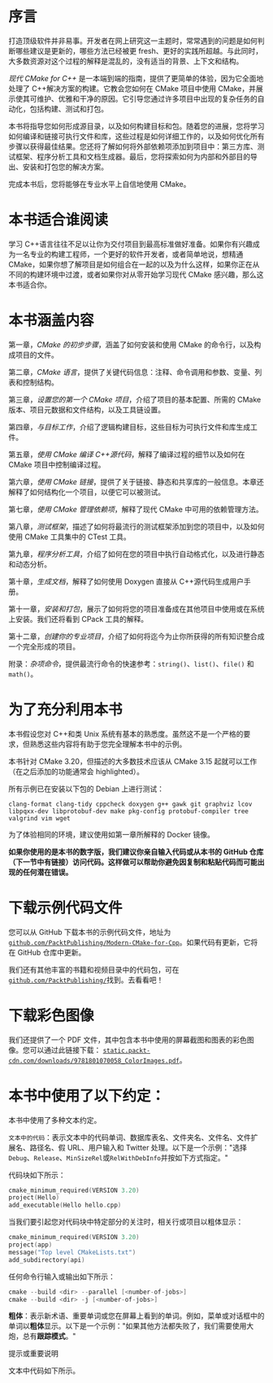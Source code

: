 # 序言

打造顶级软件并非易事。开发者在网上研究这一主题时，常常遇到的问题是如何判断哪些建议是更新的，哪些方法已经被更 fresh、更好的实践所超越。与此同时，大多数资源对这个过程的解释是混乱的，没有适当的背景、上下文和结构。

*现代 CMake for C++* 是一本端到端的指南，提供了更简单的体验，因为它全面地处理了 C++解决方案的构建。它教会您如何在 CMake 项目中使用 CMake，并展示使其可维护、优雅和干净的原因。它引导您通过许多项目中出现的复杂任务的自动化，包括构建、测试和打包。

本书将指导您如何形成源目录，以及如何构建目标和包。随着您的进展，您将学习如何编译和链接可执行文件和库，这些过程是如何详细工作的，以及如何优化所有步骤以获得最佳结果。您还将了解如何将外部依赖项添加到项目中：第三方库、测试框架、程序分析工具和文档生成器。最后，您将探索如何为内部和外部目的导出、安装和打包您的解决方案。

完成本书后，您将能够在专业水平上自信地使用 CMake。

# 本书适合谁阅读

学习 C++语言往往不足以让你为交付项目到最高标准做好准备。如果你有兴趣成为一名专业的构建工程师，一个更好的软件开发者，或者简单地说，想精通 CMake，如果你想了解项目是如何组合在一起的以及为什么这样，如果你正在从不同的构建环境中过渡，或者如果你对从零开始学习现代 CMake 感兴趣，那么这本书适合你。

# 本书涵盖内容

第一章，*CMake 的初步步骤*，涵盖了如何安装和使用 CMake 的命令行，以及构成项目的文件。

第二章，*CMake 语言*，提供了关键代码信息：注释、命令调用和参数、变量、列表和控制结构。

第三章，*设置您的第一个 CMake 项目*，介绍了项目的基本配置、所需的 CMake 版本、项目元数据和文件结构，以及工具链设置。

第四章，*与目标工作*，介绍了逻辑构建目标，这些目标为可执行文件和库生成工件。

第五章，*使用 CMake 编译 C++源代码*，解释了编译过程的细节以及如何在 CMake 项目中控制编译过程。

第六章，*使用 CMake 链接*，提供了关于链接、静态和共享库的一般信息。本章还解释了如何结构化一个项目，以便它可以被测试。

第七章，*使用 CMake 管理依赖项*，解释了现代 CMake 中可用的依赖管理方法。

第八章，*测试框架*，描述了如何将最流行的测试框架添加到您的项目中，以及如何使用 CMake 工具集中的 CTest 工具。

第九章，*程序分析工具*，介绍了如何在您的项目中执行自动格式化，以及进行静态和动态分析。

第十章，*生成文档*，解释了如何使用 Doxygen 直接从 C++源代码生成用户手册。

第十一章，*安装和打包*，展示了如何将您的项目准备成在其他项目中使用或在系统上安装。我们还将看到 CPack 工具的解释。

第十二章，*创建你的专业项目*，介绍了如何将迄今为止你所获得的所有知识整合成一个完全形成的项目。

附录：*杂项命令*，提供最流行命令的快速参考：`string()`、`list()`、`file()` 和 `math()`。

# 为了充分利用本书

本书假设您对 C++和类 Unix 系统有基本的熟悉度。虽然这不是一个严格的要求，但熟悉这些内容将有助于您完全理解本书中的示例。

本书针对 CMake 3.20，但描述的大多数技术应该从 CMake 3.15 起就可以工作（在之后添加的功能通常会 highlighted）。

所有示例已在安装以下包的 Debian 上进行测试：

`clang-format clang-tidy cppcheck doxygen g++ gawk git graphviz lcov libpqxx-dev libprotobuf-dev make pkg-config protobuf-compiler tree valgrind vim wget`

为了体验相同的环境，建议使用如第一章所解释的 Docker 镜像。

**如果你使用的是本书的数字版，我们建议你亲自输入代码或从本书的 GitHub 仓库（下一节中有链接）访问代码。这样做可以帮助你避免因复制和粘贴代码而可能出现的任何潜在错误。**

# 下载示例代码文件

您可以从 GitHub 下载本书的示例代码文件，地址为[`github.com/PacktPublishing/Modern-CMake-for-Cpp`](https://github.com/PacktPublishing/Modern-CMake-for-Cpp)。如果代码有更新，它将在 GitHub 仓库中更新。

我们还有其他丰富的书籍和视频目录中的代码包，可在[`github.com/PacktPublishing/`](https://github.com/PacktPublishing/)找到。去看看吧！

# 下载彩色图像

我们还提供了一个 PDF 文件，其中包含本书中使用的屏幕截图和图表的彩色图像。您可以通过此链接下载： [`static.packt-cdn.com/downloads/9781801070058_ColorImages.pdf`](https://static.packt-cdn.com/downloads/9781801070058_ColorImages.pdf)。

# 本书中使用了以下约定：

本书中使用了多种文本约定。

`文本中的代码`：表示文本中的代码单词、数据库表名、文件夹名、文件名、文件扩展名、路径名、假 URL、用户输入和 Twitter 处理。以下是一个示例："选择`Debug`、`Release`、`MinSizeRel`或`RelWithDebInfo`并按如下方式指定。"

代码块如下所示：

```cpp
cmake_minimum_required(VERSION 3.20)
project(Hello)
add_executable(Hello hello.cpp)
```

当我们要引起您对代码块中特定部分的关注时，相关行或项目以粗体显示：

```cpp
cmake_minimum_required(VERSION 3.20)
project(app)
message("Top level CMakeLists.txt")
add_subdirectory(api)
```

任何命令行输入或输出如下所示：

```cpp
cmake --build <dir> --parallel [<number-of-jobs>]
cmake --build <dir> -j [<number-of-jobs>]
```

**粗体**：表示新术语、重要单词或您在屏幕上看到的单词。例如，菜单或对话框中的单词以**粗体**显示。以下是一个示例："如果其他方法都失败了，我们需要使用大炮，总有**跟踪模式**。"

提示或重要说明

文本中代码如下所示。
